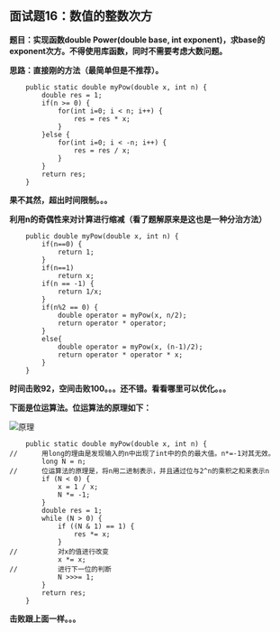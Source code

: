## 面试题16：数值的整数次方
**题目：实现函数double Power(double base, int exponent)，求base的exponent次方。不得使用库函数，同时不需要考虑大数问题。**

**思路：直接刚的方法（最简单但是不推荐）。**
```
	public static double myPow(double x, int n) {
		double res = 1;
		if(n >= 0) {
			for(int i=0; i < n; i++) {
				res = res * x;
			}
		}else {
			for(int i=0; i < -n; i++) {
				res = res / x;
			}
		}
		return res;
    }
```
**果不其然，超出时间限制。。。**

**利用n的奇偶性来对计算进行缩减（看了题解原来是这也是一种分治方法）**
```
	public double myPow(double x, int n) {
		if(n==0) {
			return 1;
		}
		if(n==1)
			return x;
		if(n == -1) {
			return 1/x;
		}
		if(n%2 == 0) {
			double operator = myPow(x, n/2);
			return operator * operator;
		}
		else{
			double operator = myPow(x, (n-1)/2);
			return operator * operator * x;
		}
    }
```
**时间击败92，空间击败100。。。还不错。看看哪里可以优化。。。**

**下面是位运算法。位运算法的原理如下：**

![原理](https://github.com/lewiscrow/WorkHardAndFindJob/blob/master/ydm/images/16-1.jpg)
```
	public static double myPow(double x, int n) {
//		用long的理由是发现输入的n中出现了int中的负的最大值。n*=-1对其无效。
		long N = n;
//		位运算法的原理是，将n用二进制表示，并且通过位与2^n的乘积之和来表示n
        if (N < 0) {
            x = 1 / x;
            N *= -1;
        }
        double res = 1;
        while (N > 0) {
            if ((N & 1) == 1) {
                res *= x;
            }
//          对x的值进行改变  
            x *= x;
//          进行下一位的判断
            N >>>= 1;
        }
        return res;
    }
```
**击败跟上面一样。。。**